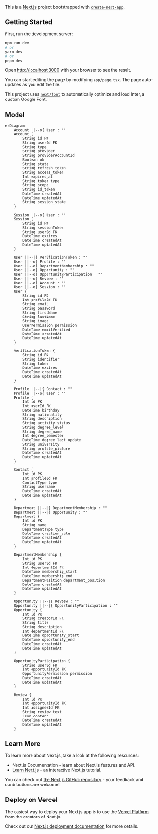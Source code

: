 This is a [Next.js](https://nextjs.org/) project bootstrapped with [`create-next-app`](https://github.com/vercel/next.js/tree/canary/packages/create-next-app).

## Getting Started

First, run the development server:

```bash
npm run dev
# or
yarn dev
# or
pnpm dev
```

Open [http://localhost:3000](http://localhost:3000) with your browser to see the result.

You can start editing the page by modifying `app/page.tsx`. The page auto-updates as you edit the file.

This project uses [`next/font`](https://nextjs.org/docs/basic-features/font-optimization) to automatically optimize and load Inter, a custom Google Font.

## Model

```mermaid
erDiagram
    Account ||--o{ User : ""
    Account {
        String id PK
        String userId FK
        String type
        String provider
        String providerAccountId
        Boolean ok
        String state
        String refresh_token
        String access_token
        Int expires_at
        String token_type
        String scope
        String id_token
        DateTime createdAt
        DateTime updatedAt
        String session_state
    }

    Session ||--o{ User : ""
    Session {
        String id PK
        String sessionToken
        String userId FK
        DateTime expires
        DateTime createdAt
        DateTime updatedAt
    }

    User ||--|{ VerificationToken : ""
    User ||--o{ Profile : ""
    User ||--o{ DepartmentMembership : ""
    User ||--o{ Opportunity : ""
    User ||--o{ OpportunityParticipation : ""
    User ||--o{ Review : ""
    User ||--o{ Account : ""
    User ||--o{ Session : ""
    User {
        String id PK
        Int profileId FK
        String email
        String password
        String firstName
        String lastName
        String image
        UserPermission permission
        DateTime emailVerified
        DateTime createdAt
        DateTime updatedAt
    }

    VerificationToken {
        String id PK
        String identifier
        String token
        DateTime expires
        DateTime createdAt
        DateTime updatedAt
    }

    Profile ||--|{ Contact : ""
    Profile ||--o{ User : ""
    Profile {
        Int id PK
        Int userId FK
        DateTime birthday
        String nationality
        String description
        String activity_status
        String degree_level
        String degree_name
        Int degree_semester
        DateTime degree_last_update
        String university
        String profile_picture
        DateTime createdAt
        DateTime updatedAt
    }

    Contact {
        Int id PK
        Int profileId FK
        ContactType type
        String username
        DateTime createdAt
        DateTime updatedAt
    }

    Department ||--|{ DepartmentMembership : ""
    Department ||--|{ Opportunity : ""
    Department {
        Int id PK
        String name
        DepartmentType type
        DateTime creation_date
        DateTime createdAt
        DateTime updatedAt
    }

    DepartmentMembership {
        Int id PK
        String userId FK
        Int departmentId FK
        DateTime membership_start
        DateTime membership_end
        DepartmentPosition department_position
        DateTime createdAt
        DateTime updatedAt
    }

    Opportunity ||--|{ Review : ""
    Opportunity ||--|{ OpportunityParticipation : ""
    Opportunity {
        Int id PK
        String creatorId FK
        String title
        String description
        Int departmentId FK
        DateTime opportunity_start
        DateTime opportunity_end
        DateTime createdAt
        DateTime updatedAt
    }

    OpportunityParticipation {
        String userId FK
        Int opportunityId FK
        OpportunityPermission permission
        DateTime createdAt
        DateTime updatedAt
    }

    Review {
        Int id PK
        Int opportunityId FK
        Int assigneeId FK
        String review_text
        Json content
        DateTime createdAt
        DateTime updatedAt
    }
```

## Learn More

To learn more about Next.js, take a look at the following resources:

- [Next.js Documentation](https://nextjs.org/docs) - learn about Next.js features and API.
- [Learn Next.js](https://nextjs.org/learn) - an interactive Next.js tutorial.

You can check out [the Next.js GitHub repository](https://github.com/vercel/next.js/) - your feedback and contributions are welcome!

## Deploy on Vercel

The easiest way to deploy your Next.js app is to use the [Vercel Platform](https://vercel.com/new?utm_medium=default-template&filter=next.js&utm_source=create-next-app&utm_campaign=create-next-app-readme) from the creators of Next.js.

Check out our [Next.js deployment documentation](https://nextjs.org/docs/deployment) for more details.
